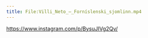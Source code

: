 ```yaml
---
title: File:Villi_Neto_–_Forníslenski_sjomlinn.mp4
---
```


https://www.instagram.com/p/BysuJIVg2Qv/

